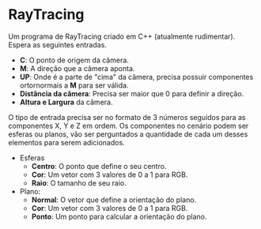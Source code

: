 # RayTracing
Um programa de RayTracing criado em C++ (atualmente rudimentar). <br>
Espera as seguintes entradas.

* **C**: O ponto de origem da câmera.
* **M**: A direção que a câmera aponta.
* **UP**: Onde é a parte de "cima" da câmera, precisa possuir componentes ortornormais a **M** para ser válida.
* **Distância da câmera**: Precisa ser maior que 0 para definir a direção.
* **Altura e Largura** da câmera.

O tipo de entrada precisa ser no formato de 3 números seguidos para as componentes X, Y e Z em ordem. Os componentes no cenário podem ser esferas ou planos, vão ser perguntados a quantidade de cada um desses elementos para serem adicionados.

* Esferas
    *   **Centro**: O ponto que define o seu centro.
    *   **Cor**: Um vetor com 3 valores de 0 a 1 para RGB.
    *   **Raio**: O tamanho de seu raio.
* Plano:
    *   **Normal**: O vetor que define a orientação do plano.
    *   **Cor**: Um vetor com 3 valores de 0 a 1 para RGB.
    *   **Ponto**: Um ponto para calcular a orientação do plano.
    

